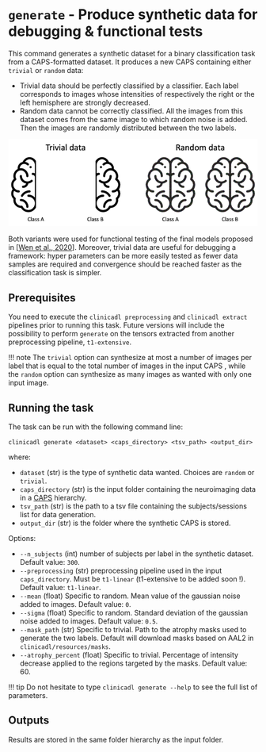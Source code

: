 # `generate` - Produce synthetic data for debugging & functional tests

This command generates a synthetic dataset for a binary classification task from a CAPS-formatted dataset. 
It produces a new CAPS containing either `trivial` or `random` data:

- Trivial data should be perfectly classified by a classifier. Each label corresponds to images whose intensities of 
respectively the right or the left hemisphere are strongly decreased.
- Random data cannot be correctly classified. All the images from this dataset comes from the same image to which random noise is added. 
Then the images are randomly distributed between the two labels.

![Schemes of trivial and random data](./images/generate.png)

Both variants were used for functional testing of the final models proposed in 
[[Wen et al., 2020](https://www.sciencedirect.com/science/article/abs/pii/S1361841520300591)].
Moreover, trivial data are useful for debugging a framework: hyper parameters can be more easily tested as 
fewer data samples are required and convergence should be reached faster as the classification task is simpler.

## Prerequisites
You need to execute the `clinicadl preprocessing` and `clinicadl extract` pipelines prior to running this task.
Future versions will include the possibility to perform `generate` on the tensors extracted from another preprocessing pipeline, 
`t1-extensive`.

!!! note
    The `trivial` option can synthesize at most a number of images per label that is equal to the total number of images 
    in the input CAPS , while the `random` option can synthesize as many images as wanted with only one input image.

## Running the task
The task can be run with the following command line:
```
clinicadl generate <dataset> <caps_directory> <tsv_path> <output_dir>
```
where:

- `dataset` (str) is the type of synthetic data wanted. Choices are `random` or `trivial`.
- `caps_directory` (str) is the input folder containing the neuroimaging data in a [CAPS](http://www.clinica.run/doc/CAPS/Introduction/) hierarchy.
- `tsv_path` (str) is the path to a tsv file containing the subjects/sessions list for data generation.
- `output_dir` (str) is the folder where the synthetic CAPS is stored.


Options:

- `--n_subjects` (int) number of subjects per label in the synthetic dataset. Default value: `300`.
- `--preprocessing` (str) preprocessing pipeline used in the input `caps_directory`. Must be `t1-linear` 
(t1-extensive to be added soon !). Default value: `t1-linear`.
- `--mean` (float) Specific to random. Mean value of the gaussian noise added to images. Default value: `0`.
- `--sigma` (float) Specific to random. Standard deviation of the gaussian noise added to images. Default value: `0.5`.
- `--mask_path` (str) Specific to trivial. Path to the atrophy masks used to generate the two labels. 
Default will download masks based on AAL2 in `clinicadl/resources/masks`.
- `--atrophy_percent` (float) Specific to trivial. Percentage of intensity decrease applied to the regions targeted by the masks. Default value: 60. 

!!! tip
    Do not hesitate to type `clinicadl generate --help` to see the full list of parameters.


## Outputs
Results are stored in the same folder hierarchy as the input folder. 
